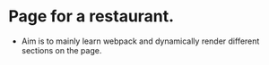 # Page for a restaurant.
- Aim is to mainly learn webpack and dynamically render different sections on the page.
